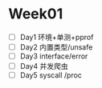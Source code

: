 # Week01
- [ ] Day1 环境+单测+pprof
- [ ] Day2 内置类型/unsafe
- [ ] Day3 interface/error
- [ ] Day4 并发爬虫
- [ ] Day5 syscall /proc